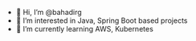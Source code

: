 - 👋 Hi, I’m @bahadirg
- 👀 I’m interested in Java, Spring Boot based projects
- 🌱 I’m currently learning AWS, Kubernetes

<!---
bahadirg/bahadirg is a ✨ special ✨ repository because its `README.md` (this file) appears on your GitHub profile.
You can click the Preview link to take a look at your changes.
--->
